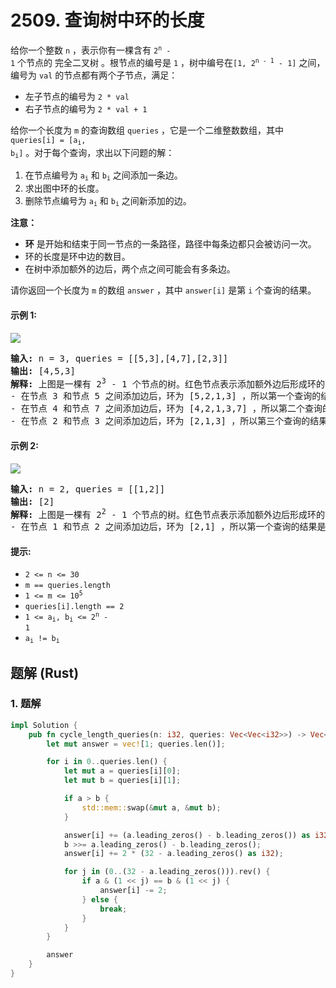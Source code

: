 # 2509. 查询树中环的长度
给你一个整数 `n` ，表示你有一棵含有 <code>2<sup>n</sup> - 1</code> 个节点的 完全二叉树 。根节点的编号是 `1` ，树中编号在<code>[1, 2<sup>n - 1</sup> - 1]</code> 之间，编号为 `val` 的节点都有两个子节点，满足：

* 左子节点的编号为 `2 * val`
* 右子节点的编号为 `2 * val + 1`

给你一个长度为 `m` 的查询数组 `queries` ，它是一个二维整数数组，其中 <code>queries[i] = [a<sub>i</sub>, b<sub>i</sub>]</code> 。对于每个查询，求出以下问题的解：

1. 在节点编号为 <code>a<sub>i</sub></code> 和 <code>b<sub>i</sub></code> 之间添加一条边。
2. 求出图中环的长度。
3. 删除节点编号为 <code>a<sub>i</sub></code> 和 <code>b<sub>i</sub></code> 之间新添加的边。

**注意：**

* **环** 是开始和结束于同一节点的一条路径，路径中每条边都只会被访问一次。
* 环的长度是环中边的数目。
* 在树中添加额外的边后，两个点之间可能会有多条边。

请你返回一个长度为 `m` 的数组 `answer` ，其中 `answer[i]` 是第 `i` 个查询的结果。

#### 示例 1:
![](https://assets.leetcode.com/uploads/2022/10/25/bexample1.png)
<pre>
<strong>输入:</strong> n = 3, queries = [[5,3],[4,7],[2,3]]
<strong>输出:</strong> [4,5,3]
<strong>解释:</strong> 上图是一棵有 2<sup>3</sup> - 1 个节点的树。红色节点表示添加额外边后形成环的节点。
- 在节点 3 和节点 5 之间添加边后，环为 [5,2,1,3] ，所以第一个查询的结果是 4 。删掉添加的边后处理下一个查询。
- 在节点 4 和节点 7 之间添加边后，环为 [4,2,1,3,7] ，所以第二个查询的结果是 5 。删掉添加的边后处理下一个查询。
- 在节点 2 和节点 3 之间添加边后，环为 [2,1,3] ，所以第三个查询的结果是 3 。删掉添加的边。
</pre>

#### 示例 2:
![](https://assets.leetcode.com/uploads/2022/10/25/aexample2.png)
<pre>
<strong>输入:</strong> n = 2, queries = [[1,2]]
<strong>输出:</strong> [2]
<strong>解释:</strong> 上图是一棵有 2<sup>2</sup> - 1 个节点的树。红色节点表示添加额外边后形成环的节点。
- 在节点 1 和节点 2 之间添加边后，环为 [2,1] ，所以第一个查询的结果是 2 。删掉添加的边。
</pre>

#### 提示:
* `2 <= n <= 30`
* `m == queries.length`
* <code>1 <= m <= 10<sup>5</sup></code>
* `queries[i].length == 2`
* <code>1 <= a<sub>i</sub>, b<sub>i</sub> <= 2<sup>n</sup> - 1</code>
* <code>a<sub>i</sub> != b<sub>i</sub></code>

## 题解 (Rust)

### 1. 题解
```Rust
impl Solution {
    pub fn cycle_length_queries(n: i32, queries: Vec<Vec<i32>>) -> Vec<i32> {
        let mut answer = vec![1; queries.len()];

        for i in 0..queries.len() {
            let mut a = queries[i][0];
            let mut b = queries[i][1];

            if a > b {
                std::mem::swap(&mut a, &mut b);
            }

            answer[i] += (a.leading_zeros() - b.leading_zeros()) as i32;
            b >>= a.leading_zeros() - b.leading_zeros();
            answer[i] += 2 * (32 - a.leading_zeros() as i32);

            for j in (0..(32 - a.leading_zeros())).rev() {
                if a & (1 << j) == b & (1 << j) {
                    answer[i] -= 2;
                } else {
                    break;
                }
            }
        }

        answer
    }
}
```
